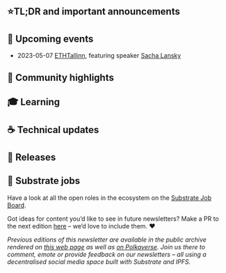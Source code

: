 ## ⭐TL;DR and important announcements

## 📆 Upcoming events

* 2023-05-07 [ETHTallinn](https://www.ethtallinn.org/agenda), featuring speaker [Sacha Lansky](https://twitter.com/SachaL__)

## 🔦 Community highlights

## 🎓 Learning
 
## ☕️ Technical updates

## 👀 Releases

## 📰 Substrate jobs

Have a look at all the open roles in the ecosystem on the [Substrate Job Board](https://careers.substrate.io/jobs).

Got ideas for content you’d like to see in future newsletters? Make a PR to the next edition [here](https://github.com/substrate-developer-hub/newsletter/pulls) – we’d love to include them. ❤️

_Previous editions of this newsletter are available in the public archive rendered on [this web page](https://substrate-developer-hub.github.io/newsletter/) as well as [on Polkaverse](https://polkaverse.com/10647). Join us there to comment, emote or provide feedback on our newsletters – all using a decentralised social media space built with Substrate and IPFS._

